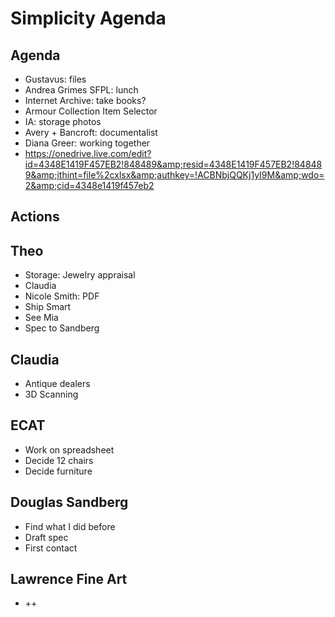 # Simplicity Agenda

## Agenda

* Gustavus: files
* Andrea Grimes SFPL: lunch
* Internet Archive: take books?
* Armour Collection Item Selector
* IA: storage photos
* Avery + Bancroft: documentalist
* Diana Greer: working together
* https://onedrive.live.com/edit?id=4348E1419F457EB2!848489&amp;resid=4348E1419F457EB2!848489&amp;ithint=file%2cxlsx&amp;authkey=!ACBNbjQQKj1yI9M&amp;wdo=2&amp;cid=4348e1419f457eb2


## Actions

## Theo

* Storage: Jewelry appraisal
* Claudia
* Nicole Smith: PDF
* Ship Smart
* See Mia
* Spec to Sandberg

## Claudia

* Antique dealers
* 3D Scanning

## ECAT

* Work on spreadsheet
* Decide 12 chairs
* Decide furniture

## Douglas Sandberg

* Find what I did before
* Draft spec
* First contact

## Lawrence Fine Art

* ++
